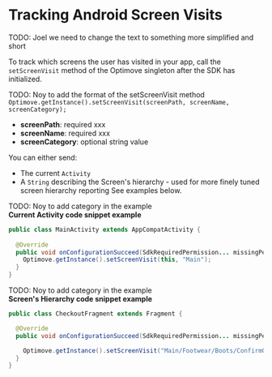 # Tracking Android Screen Visits
TODO: Joel we need to change the text to something more simplified and short

To track which screens the user has visited in your app, call the `setScreenVisit` method of the Optimove singleton after the SDK has initialized. <br/>

TODO: Noy to add the format of the setScreenVisit method<br/>
``Optimove.getInstance().setScreenVisit(screenPath, screenName, screenCategory);``
- **screenPath**: required xxx
- **screenName**: required xxx
- **screenCategory**: optional string value


You can either send:
- The current `Activity`
- A `String` describing the Screen's hierarchy - used for more finely tuned screen hierarchy reporting
See examples below.

TODO: Noy to add category in the example<br/>
**Current Activity code snippet example**
```java
public class MainActivity extends AppCompatActivity {
  
  @Override
  public void onConfigurationSucceed(SdkRequiredPermission... missingPermissions) {
    Optimove.getInstance().setScreenVisit(this, "Main");
  }
}
```

TODO: Noy to add category in the example<br/>
**Screen's Hierarchy code snippet example**
```java
public class CheckoutFragment extends Fragment {

  @Override
  public void onConfigurationSucceed(SdkRequiredPermission... missingPermissions) {

    Optimove.getInstance().setScreenVisit("Main/Footwear/Boots/ConfirmOrder", "Checkout");
  }
}
```
